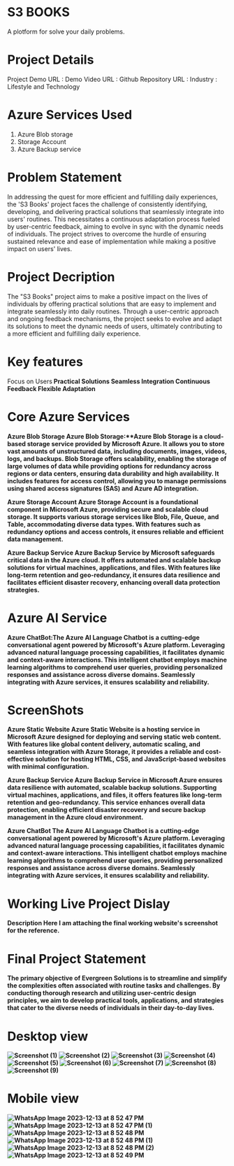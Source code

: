 # S3 BOOKS
A plotform for solve your daily problems.
# Project Details
Project Demo URL : 
Demo Video URL : 
Github Repository URL : 
Industry : Lifestyle and Technology
# Azure Services Used
  1. Azure Blob storage
  2. Storage Account
  3. Azure Backup service
# Problem Statement
In addressing the quest for more efficient and fulfilling daily experiences, the 'S3 Books' project faces the challenge of consistently identifying, developing, and delivering practical solutions that seamlessly integrate into users' routines. This necessitates a continuous adaptation process fueled by user-centric feedback, aiming to evolve in sync with the dynamic needs of individuals. The project strives to overcome the hurdle of ensuring sustained relevance and ease of implementation while making a positive impact on users' lives.
# Project Decription
The "S3 Books" project aims to make a positive impact on the lives of individuals by offering practical solutions
that are easy to implement and integrate seamlessly into daily routines. Through a user-centric approach and ongoing 
feedback mechanisms, the project seeks to evolve and adapt its solutions to meet the dynamic needs of users, ultimately 
contributing to a more efficient and fulfilling daily experience.
# Key features
Focus on Users<b>
Practical Solutions<b>
Seamless Integration<b>
Continuous Feedback<b>
Flexible Adaptation
# Core Azure Services
   **Azure Blob Storage** Azure Blob Storage:**Azure Blob Storage is a cloud-based storage service provided by Microsoft Azure. It allows you to store vast amounts of unstructured data, including documents, images, videos, logs, and backups. Blob Storage offers scalability, enabling the storage of large volumes of data while providing options for redundancy across regions or data centers, ensuring data durability and high availability. It includes features for access control, allowing you to manage permissions using shared access signatures (SAS) and Azure AD integration.
   
   **Azure Storage Account** Azure Storage Account is a foundational component in Microsoft Azure, providing secure and scalable cloud storage. It supports various storage services like Blob, File, Queue, and Table, accommodating diverse data types. With features such as redundancy options and access controls, it ensures reliable and efficient data management.
   
   **Azure Backup Service** Azure Backup Service by Microsoft safeguards critical data in the Azure cloud. It offers automated and scalable backup solutions for virtual machines, applications, and files. With features like long-term retention and geo-redundancy, it ensures data resilience and facilitates efficient disaster recovery, enhancing overall data protection strategies.
# Azure AI Service
  **Azure ChatBot**:The Azure AI Language Chatbot is a cutting-edge conversational agent powered by Microsoft's Azure platform. Leveraging advanced natural language processing capabilities, it facilitates dynamic and context-aware interactions. This intelligent chatbot employs machine learning algorithms to comprehend user queries, providing personalized responses and assistance across diverse domains. Seamlessly integrating with Azure services, it ensures scalability and reliability.
  
# ScreenShots
**Azure Static Website**
Azure Static Website is a hosting service in Microsoft Azure designed for deploying and serving static web content. With features like global content delivery, automatic scaling, and seamless integration with Azure Storage, it provides a reliable and cost-effective solution for hosting HTML, CSS, and JavaScript-based websites with minimal configuration.

**Azure Backup Service**
Azure Backup Service in Microsoft Azure ensures data resilience with automated, scalable backup solutions. Supporting virtual machines, applications, and files, it offers features like long-term retention and geo-redundancy. This service enhances overall data protection, enabling efficient disaster recovery and secure backup management in the Azure cloud environment.

**Azure ChatBot**
The Azure AI Language Chatbot is a cutting-edge conversational agent powered by Microsoft's Azure platform. Leveraging advanced natural language processing capabilities, it facilitates dynamic and context-aware interactions. This intelligent chatbot employs machine learning algorithms to comprehend user queries, providing personalized responses and assistance across diverse domains. Seamlessly integrating with Azure services, it ensures scalability and reliability. 
# Working Live Project Dislay
**Description**
Here I am attaching the final working website's screenshot for the reference.
# Final Project Statement
The primary objective of Evergreen Solutions is to streamline and simplify the complexities often associated with routine tasks and challenges. By conducting thorough research and utilizing user-centric design principles, we aim to develop practical tools, applications, and strategies that cater to the diverse needs of individuals in their day-to-day lives.

# Desktop view
![Screenshot (1)](https://github.com/Srinivasareddy-raghavareddy/Srinivasareddy-raghavareddy/assets/152017736/fe4d2bc3-b4c0-4159-80db-9fa749c1ea86)
![Screenshot (2)](https://github.com/Srinivasareddy-raghavareddy/Srinivasareddy-raghavareddy/assets/152017736/9e2bfe2f-6b01-44d5-823a-13fee5c99240)
![Screenshot (3)](https://github.com/Srinivasareddy-raghavareddy/Srinivasareddy-raghavareddy/assets/152017736/a40e223c-ba49-4715-b46b-5cc9c4ac206b)
![Screenshot (4)](https://github.com/Srinivasareddy-raghavareddy/Srinivasareddy-raghavareddy/assets/152017736/7bc2f3b1-49d6-423c-8dad-70152a4ecbd6)
![Screenshot (5)](https://github.com/Srinivasareddy-raghavareddy/Srinivasareddy-raghavareddy/assets/152017736/ac50298c-2323-4ca2-9765-9bf8b67dafa6)
![Screenshot (6)](https://github.com/Srinivasareddy-raghavareddy/Srinivasareddy-raghavareddy/assets/152017736/e47b1b10-d7c2-49a8-bb53-4b0ecf61e180)
![Screenshot (7)](https://github.com/Srinivasareddy-raghavareddy/Srinivasareddy-raghavareddy/assets/152017736/85485a43-c777-48c2-bdc0-c942e4d79b20)
![Screenshot (8)](https://github.com/Srinivasareddy-raghavareddy/Srinivasareddy-raghavareddy/assets/152017736/12f5b64b-b7d7-443b-bc08-bd66c4132225)
![Screenshot (9)](https://github.com/Srinivasareddy-raghavareddy/Srinivasareddy-raghavareddy/assets/152017736/1febf8bc-7b1b-461e-89de-f45779d505dd)

# Mobile view
![WhatsApp Image 2023-12-13 at 8 52 47 PM](https://github.com/Srinivasareddy-raghavareddy/Srinivasareddy-raghavareddy/assets/152017736/651969b4-ebe5-4962-8c4f-5b97a74de74d)
![WhatsApp Image 2023-12-13 at 8 52 47 PM (1)](https://github.com/Srinivasareddy-raghavareddy/Srinivasareddy-raghavareddy/assets/152017736/3b14ce12-7a86-42dd-956c-5927d458027a)
![WhatsApp Image 2023-12-13 at 8 52 48 PM](https://github.com/Srinivasareddy-raghavareddy/Srinivasareddy-raghavareddy/assets/152017736/bf37d131-ee24-4b3d-9df0-277df55dfbbe)
![WhatsApp Image 2023-12-13 at 8 52 48 PM (1)](https://github.com/Srinivasareddy-raghavareddy/Srinivasareddy-raghavareddy/assets/152017736/5755dcff-4fc3-486f-8539-bd1e4c2dc294)
![WhatsApp Image 2023-12-13 at 8 52 48 PM (2)](https://github.com/Srinivasareddy-raghavareddy/Srinivasareddy-raghavareddy/assets/152017736/0a83462b-2eac-439e-be94-ea206386a947)
![WhatsApp Image 2023-12-13 at 8 52 49 PM](https://github.com/Srinivasareddy-raghavareddy/Srinivasareddy-raghavareddy/assets/152017736/f73c863a-057a-4845-b269-a47e503d6ec5)

